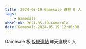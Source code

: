 ```yaml
---
title: 2024-05-19-Gamesale 違規 0 人
tags:
    - Gamesale
abbrlink: 2024-05-19-Gamesale
date: Gamesale-2024-05-19 12:00:00
---
```

Gamesale 板 [板規連結](https://www.ptt.cc/bbs/Gossiping/M.1637425085.A.07D.html)
昨天違規 0 人
